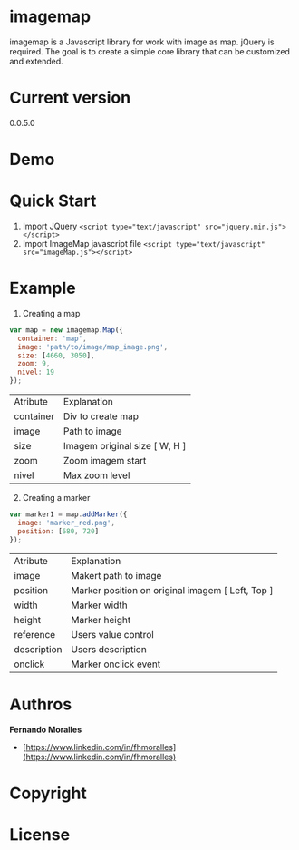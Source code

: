 # imagemap
imagemap is a Javascript library for work with image as map. jQuery is required. The goal is to create a simple core library that can be customized and extended.

# Current version
0.0.5.0

# Demo

# Quick Start
1. Import JQuery `<script type="text/javascript" src="jquery.min.js"></script>`
2. Import ImageMap javascript file `<script type="text/javascript" src="imageMap.js"></script>`

# Example

1. Creating a map

```js
var map = new imagemap.Map({
  container: 'map',
  image: 'path/to/image/map_image.png',
  size: [4660, 3050],
  zoom: 9,
  nivel: 19
});
```

<table>
  <tr>
  <td>Atribute</td>
  <td>Explanation</td>
  </tr>
  <tr>
  <td>container</td>
  <td>Div to create map</td>
  </tr>
  <tr>
  <td>image</td>
  <td>Path to image</td>
  </tr>
  <tr>
  <td>size</td>
  <td>Imagem original size [ W, H ]</td>
  </tr>
  <tr>
  <td>zoom</td>
  <td>Zoom imagem start</td>
  </tr>
  <tr>
  <td>nivel</td>
  <td>Max zoom level</td>
  </tr>
</table>

2. Creating a marker
```js
var marker1 = map.addMarker({
  image: 'marker_red.png',
  position: [680, 720]
});
```
<table>
  <tr>
  <td>Atribute</td>
  <td>Explanation</td>
  </tr>
  <tr>
  <td>image</td>
  <td>Makert path to image</td>
  </tr>
  <tr>
  <td>position</td>
  <td>Marker position on original imagem [ Left, Top ]</td>
  </tr>
  <tr>
  <td>width</td>
  <td>Marker width</td>
  </tr>
  <tr>
  <td>height</td>
  <td>Marker height</td>
  </tr>
  <tr>
  <td>reference</td>
  <td>Users value control</td>
  </tr>
  <tr>
  <td>description</td>
  <td>Users description</td>
  </tr>
  <tr>
  <td>onclick</td>
  <td>Marker onclick event</td>
  </tr>
</table>

# Authros
**Fernando Moralles**
+ [https://www.linkedin.com/in/fhmoralles](https://www.linkedin.com/in/fhmoralles)

# Copyright

# License
